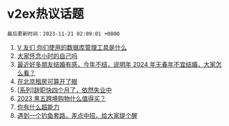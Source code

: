 # v2ex热议话题

`最后更新时间：2023-11-21 02:09:01 +0800`

1. [V 友们 你们使用的数据库管理工具是什么](https://www.v2ex.com/t/993341)
1. [大家怀念小时的自己吗](https://www.v2ex.com/t/993348)
1. [最近好多朋友结婚有感，今年不结，说明年 2024 年无春年不宜结婚，大家怎么看？](https://www.v2ex.com/t/993343)
1. [在北京租房可算开了眼](https://www.v2ex.com/t/993330)
1. [[系列]辞职快四个月了，依然失业中](https://www.v2ex.com/t/993350)
1. [2023 黑五跨境购物什么值得买？](https://www.v2ex.com/t/993346)
1. [你有什么超能力](https://www.v2ex.com/t/993532)
1. [遇到一个钓鱼套路，差点中招，给大家提个醒](https://www.v2ex.com/t/993347)

